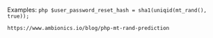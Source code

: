 Examples:
	```php
	$user_password_reset_hash = sha1(uniqid(mt_rand(), true));
	```
	
	https://www.ambionics.io/blog/php-mt-rand-prediction
	